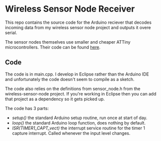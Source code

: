 Wireless Sensor Node Receiver
=============================

This repo contains the source code for the Arduino reciever that decodes 
incoming data from my wireless sensor node project and outputs it overe serial.

The sensor nodes themselves use smaller and cheaper ATTiny microcontrollers.
Their code can be found <a href="https://github.com/fasaxc/wireless-sensor-node">here</a>.

Code
----

The code is in main.cpp.  I develop in Eclipse rather than the Arduino IDE and
unfortunately the code doesn't seem to compile as a sketch.

The code also relies on the definitions from sensor_node.h from the 
wireless-sensor-node project.  If you're working in Eclipse then you can add
that project as a dependency so it gets picked up.

The code has 3 parts:

*  *setup()* the standard Arduino setup routine, run once at start of day.
*  *loop()* the standard Arduino loop function, does nothing by default.
*  *ISR(TIMER1_CAPT_vect)* the interrupt service routine for the timer 1 
   capture interrupt.  Called whenever the input level changes.
